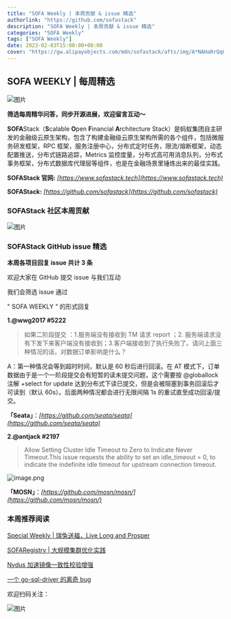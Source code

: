 ```yaml
---
title: "SOFA Weekly | 本周贡献 & issue 精选"
authorlink: "https://github.com/sofastack"
description: "SOFA Weekly | 本周贡献 & issue 精选"
categories: "SOFA Weekly"
tags: ["SOFA Weekly"]
date: 2023-02-03T15:00:00+08:00
cover: "https://gw.alipayobjects.com/mdn/sofastack/afts/img/A*NAHaRrQqGzAAAAAAAAAAAAAAARQnAQ"
---
```


## SOFA WEEKLY | 每周精选

![图片](https://p3-juejin.byteimg.com/tos-cn-i-k3u1fbpfcp/1e08fca65f7643c783d33f590bb41d5a~tplv-k3u1fbpfcp-zoom-1.image)

**筛选每周精华问答，同步开源进展，欢迎留言互动～**

**SOFA**Stack（**S**calable **O**pen **F**inancial **A**rchitecture Stack）是蚂蚁集团自主研发的金融级云原生架构，包含了构建金融级云原生架构所需的各个组件，包括微服务研发框架，RPC 框架，服务注册中心，分布式定时任务，限流/熔断框架，动态配置推送，分布式链路追踪，Metrics 监控度量，分布式高可用消息队列，分布式事务框架，分布式数据库代理层等组件，也是在金融场景里锤炼出来的最佳实践。

**SOFAStack 官网:** *[https://www.sofastack.tech](https://www.sofastack.tech)*

**SOFAStack:** *[https://github.com/sofastack](https://github.com/sofastack)*

### SOFAStack 社区本周贡献

![图片](https://mdn.alipayobjects.com/huamei_soxoym/afts/img/A*-5tnQrGI_foAAAAAAAAAAAAADrGAAQ/original)

### SOFAStack GitHub issue 精选

**本周各项目回复 issue 共计 3 条**

欢迎大家在 GitHub 提交 issue 与我们互动

我们会筛选 issue 通过 

" SOFA WEEKLY " 的形式回复

**1.@wwg2017  #5222**

> 如果二阶段提交 ：1.服务端没有接收到 TM 请求 report ；2. 服务端请求没有下发下来客户端没有接收到；3.客户端接收到了执行失败了。请问上面三种情况的话，对数据订单影响是什么？

A：第一种情况会等到超时时间，默认是 60 秒后进行回滚。在 AT 模式下，订单数据由于是一个一阶段提交会有短暂的读未提交问题，这个需要按 @globallock 注解 +select for update 达到分布式下读已提交，但是会被阻塞到事务回滚后才可读到（默认 60s）。后面两种情况都会进行无限间隔 1s 的重试直至成功回滚/提交。

**「Seata」**：*[https://github.com/seata/seata](https://github.com/seata/seata)*

**2.@antjack  #2197** 

> Allow Setting Cluster Idle Timeout to Zero to Indicate Never Timeout.This issue requests the ability to set an idle_timeout = 0, to indicate the indefinite idle timeout for upstream connection timeout.

![image.png](https://mdn.alipayobjects.com/huamei_soxoym/afts/img/A*F7scS5hPz7MAAAAAAAAAAAAADrGAAQ/original)

**「MOSN」**：*[https://github.com/mosn/mosn/](https://github.com/mosn/mosn/)*

### 本周推荐阅读

[Special Weekly | 瑞兔送福，Live Long and Prosper](https://mp.weixin.qq.com/s?__biz=MzUzMzU5Mjc1Nw==&mid=2247522322&idx=1&sn=bbc21ffd3a8b05569a6c0e61099acad0&chksm=faa377c8cdd4fede06c7cda96fb462710172801c682e7df5affdd6fef408da3ecaf4b508fd1c&scene=21)

[SOFARegistry | 大规模集群优化实践](https://mp.weixin.qq.com/s?__biz=MzUzMzU5Mjc1Nw==&mid=2247517005&idx=1&sn=685cea90982f8ecec5ffc56880d63175&chksm=faa36c97cdd4e58163830407bd827838f6ecb0a5b0e22130b507141fe9a24b2e645666fc0571&scene=21)

[Nydus 加速镜像一致性校验增强](https://mp.weixin.qq.com/s?__biz=MzUzMzU5Mjc1Nw==&mid=2247522977&idx=1&sn=2db9751af8bf68cc43d900f34e2cce3e&chksm=faa3757bcdd4fc6d6343fb900d4fe414f0ca7ae276d7f69a6b04f0cb4770c2e1423081e05e70&scene=21)

[一个 go-sql-driver 的离奇 bug](https://mp.weixin.qq.com/s?__biz=MzUzMzU5Mjc1Nw==&mid=2247522005&idx=1&sn=724ab40baf32952ffcced317d5a5f642&chksm=faa3790fcdd4f0194a6ab0b92369fc64aad5bd108b9969ebfb318d814116f9a8b4c8c64ac831&scene=21)

欢迎扫码关注：

![图片](https://p3-juejin.byteimg.com/tos-cn-i-k3u1fbpfcp/e19d0a6d7f734ad6a585cde82ae4f3bf~tplv-k3u1fbpfcp-zoom-1.image)
